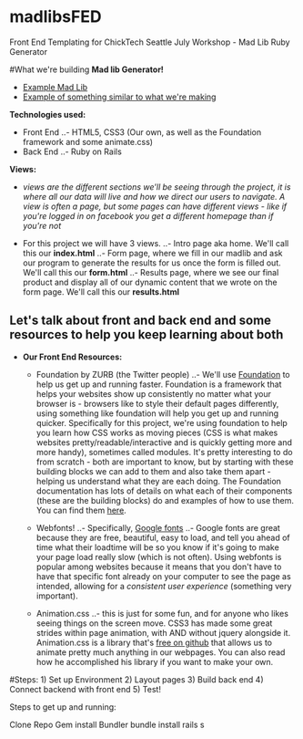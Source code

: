 # madlibsFED
Front End Templating for ChickTech Seattle July Workshop - Mad Lib Ruby Generator


#What we're building
**Mad lib Generator!**
- <a href="http://cdn.rainbowresource.netdna-cdn.com/products/032883i1.jpg">Example Mad Lib</a>
- <a href="http://www.redkid.net/madlibs/">Example of something similar to what we're making</a>

**Technologies used:**
- Front End
..- HTML5, CSS3 (Our own, as well as the Foundation framework and some animate.css)
- Back End 
..- Ruby on Rails 

**Views:**
- _views are the different sections we'll be seeing through the project, it is where all our data will live and how we direct our users to navigate. A view is often a page, but some pages can have different views - like if you're logged in on facebook you get a different homepage than if you're not_

- For this project we will have 3 views.
	..- Intro page aka home. We'll call this our **index.html**
	..- Form page, where we fill in our madlib and ask our program to generate the results for us once the form is filled out. We'll call this our **form.html**
	..- Results page, where we see our final product and display all of our dynamic content that we wrote on the form page. We'll call this our **results.html** 

## Let's talk about front and back end and some resources to help you keep learning about both ##

- **Our Front End Resources:**
	- Foundation by ZURB (the Twitter people)
	..- We'll use <a href="http://foundation.zurb.com/">Foundation</a> to help us get up and running faster. Foundation is a framework that helps your websites show up consistently no matter what your browser is - browsers like to style their default pages differently, using something like foundation will help you get up and running quicker. Specifically for this project, we're using foundation to help you learn how CSS works as moving pieces (CSS is what makes websites pretty/readable/interactive and is quickly getting more and more handy), sometimes called modules. It's pretty interesting to do from scratch - both are important to know, but by starting with these building blocks we can add to them and also take them apart - helping us understand what they are each doing. The Foundation documentation has lots of details on what each of their components (these are the building blocks) do and examples of how to use them. You can find them <a href="http://foundation.zurb.com/sites/docs/">here</a>.
	
	- Webfonts! 
	..- Specifically, <a href="https://www.google.com/fonts#">Google fonts</a> 
	..- Google fonts are great because they are free, beautiful, easy to load, and tell you ahead of time what their loadtime will be so you know if it's going to make your page load really slow (which is not often). Using webfonts is popular among websites because it means that you don't have to have that specific font already on your computer to see the page as intended, allowing for a _consistent user experience_ (something very important).
	
	- Animation.css
	..- this is just for some fun, and for anyone who likes seeing things on the screen move. CSS3 has made some great strides within page animation, with AND without jquery alongside it. Animation.css is a library that's <a href="https://github.com/daneden/animate.css">free on github</a> that allows us to animate pretty much anything in our webpages. You can also read how he accomplished his library if you want to make your own. 

#Steps:
	1) Set up Environment
	2) Layout pages
	3) Build back end 
	4) Connect backend with front end 
	5) Test! 

Steps to get up and running: 

Clone Repo 
Gem install Bundler
bundle install 
rails s

